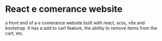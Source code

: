 # React e comerance website

a front end of a e comerance website built with react, scss, vite and bootstrap. It has a add to cart feature, the ability to remove items from the cart, etc.

